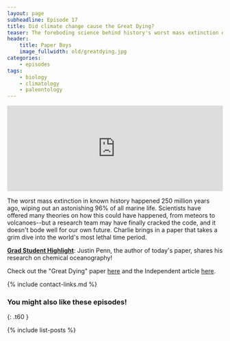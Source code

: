 ```yaml
---
layout: page
subheadline: Episode 17
title: Did climate change cause the Great Dying?
teaser: The foreboding science behind history's worst mass extinction event.
header:
    title: Paper Boys
    image_fullwidth: old/greatdying.jpg
categories:
    - episodes
tags:
    - biology
    - climatology
    - paleontology
---
```


<iframe src="https://pinecast.com/player/fb1f3cfd-bb92-480b-9ccb-8fe8ed8a77bf?theme=thick" seamless height="200" style="border:0" class="pinecast-embed" frameborder="0" width="100%"></iframe>

The worst mass extinction in known history happened 250 million years ago, wiping out an astonishing 96% of all marine life. Scientists have offered many theories on how this could have happened, from meteors to volcanoes--but a research team may have finally cracked the code, and it doesn't bode well for our own future. Charlie brings in a paper that takes a grim dive into the world's most lethal time period.

[**Grad Student Highlight**](http://paperboyspodcast.com/gradhighlight/): Justin Penn, the author of today's paper, shares his research on chemical oceanography!

Check out the "Great Dying" paper [here](http://science.sciencemag.org/content/362/6419/eaat1327.full) and the Independent article [here](https://www.independent.co.uk/news/science/mass-extinction-great-dying-global-warming-climate-change-oceans-animals-a8671971.html). 

{% include contact-links.md %}


### You might also like these episodes!
{: .t60 }

{% include list-posts %}
